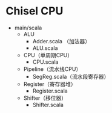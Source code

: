 # Chisel CPU

* main/scala
  * ALU
    * Adder.scala （加法器）
    * ALU.scala
  * CPU（单周期CPU）
    * CPU.scala 
  * Pipeline（流水线CPU）
    * SegReg.scala（流水段寄存器）
  * Register（寄存器堆）
    * Register.scala
  * Shifter（移位器）
    * Shifter.scala
